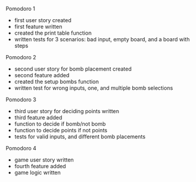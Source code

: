 Pomodoro 1 
 
- first user story created
- first feature written
- created the print table function
- written tests for 3 scenarios: bad input, empty board, and a board with steps 

Pomodoro 2 
 
- second user story for bomb placement created
- second feature added
- created the setup bombs function
- written test for wrong inputs, one, and multiple bomb selections


Pomodoro 3 
 
- third user story for deciding points written
- third feature added
- function to decide if bomb/not bomb
- function to decide points if not points
- tests for valid inputs, and different bomb placements

Pomodoro 4 
 
- game user story written
- fourth feature added
- game logic written